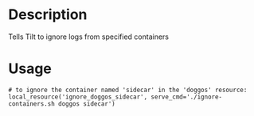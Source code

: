 # Description

Tells Tilt to ignore logs from specified containers

# Usage
```
# to ignore the container named 'sidecar' in the 'doggos' resource:
local_resource('ignore_doggos_sidecar', serve_cmd='./ignore-containers.sh doggos sidecar')
```
